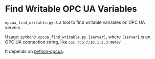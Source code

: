 # Find Writable OPC UA Variables

`opcua_find_writable.py` is a tool to find writable variables on OPC UA servers.

Usage: `python3 opcua_find_writable.py [server]`, where `[server]` is an OPC UA connection string, like `opc.tcp://10.1.2.3:4840/`

It depends on [python-opcua](https://github.com/FreeOpcUa/python-opcua).
